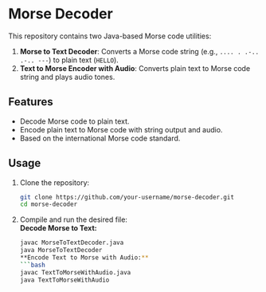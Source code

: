 # Morse Decoder

This repository contains two Java-based Morse code utilities:  
1. **Morse to Text Decoder**: Converts a Morse code string (e.g., `.... . .-.. .-.. ---`) to plain text (`HELLO`).  
2. **Text to Morse Encoder with Audio**: Converts plain text to Morse code string and plays audio tones.

## Features
- Decode Morse code to plain text.
- Encode plain text to Morse code with string output and audio.
- Based on the international Morse code standard.

## Usage

1. Clone the repository:
   ```bash
   git clone https://github.com/your-username/morse-decoder.git
   cd morse-decoder
2. Compile and run the desired file:                                                    
   **Decode Morse to Text:**                                                             
   ```bash
   javac MorseToTextDecoder.java
   java MorseToTextDecoder
   **Encode Text to Morse with Audio:**
   ```bash
   javac TextToMorseWithAudio.java
   java TextToMorseWithAudio                                                  
